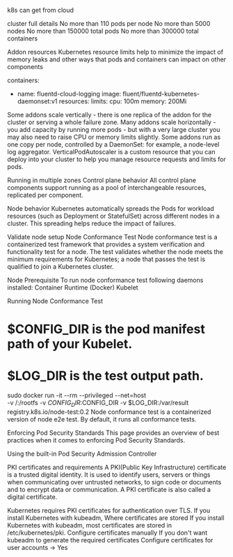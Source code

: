 k8s can get from cloud

cluster full details
 No more than 110 pods per node
 No more than 5000 nodes
 No more than 150000 total pods
 No more than 300000 total containers

Addon resources 
 Kubernetes resource limits help to minimize the impact of memory leaks and other ways that pods and containers can impact on other components

   containers:
  - name: fluentd-cloud-logging
    image: fluent/fluentd-kubernetes-daemonset:v1
    resources:
      limits:
        cpu: 100m
        memory: 200Mi

 Some addons scale vertically - there is one replica of the addon for the cluster or serving a whole failure zone.
 Many addons scale horizontally - you add capacity by running more pods - but with a very large cluster you may also need to raise CPU or memory limits slightly. 
 Some addons run as one copy per node, controlled by a DaemonSet: for example, a node-level log aggregator. 
 VerticalPodAutoscaler is a custom resource that you can deploy into your cluster to help you manage resource requests and limits for pods.

Running in multiple zones
 Control plane behavior 
 All control plane components support running as a pool of interchangeable resources, replicated per component.

Node behavior 
 Kubernetes automatically spreads the Pods for workload resources (such as Deployment or StatefulSet) across different nodes in a cluster.
 This spreading helps reduce the impact of failures.

Validate node setup
Node Conformance Test
Node conformance test is a containerized test framework that provides a system verification and functionality test for a node. The test validates whether the node meets the minimum requirements for Kubernetes; a node that passes the test is qualified to join a Kubernetes cluster.

Node Prerequisite
 To run node conformance test following daemons installed:
 Container Runtime (Docker)
 Kubelet

 Running Node Conformance Test
 # $CONFIG_DIR is the pod manifest path of your Kubelet.
 # $LOG_DIR is the test output path.
 sudo docker run -it --rm --privileged --net=host \
  -v /:/rootfs -v $CONFIG_DIR:$CONFIG_DIR -v $LOG_DIR:/var/result \
  registry.k8s.io/node-test:0.2
  Node conformance test is a containerized version of node e2e test. By default, it runs all conformance tests.

Enforcing Pod Security Standards
 This page provides an overview of best practices when it comes to enforcing Pod Security Standards.

 Using the built-in Pod Security Admission Controller

PKI certificates and requirements
 A PKI(Public Key Infrastructure) certificate is a trusted digital identity. It is used to identify users,
 servers or things when communicating over untrusted networks, to sign code or documents and to encrypt data or communication.
 A PKI certificate is also called a digital certificate.

 Kubernetes requires PKI certificates for authentication over TLS. If you install Kubernetes with kubeadm, 
 Where certificates are stored
 If you install Kubernetes with kubeadm, most certificates are stored in /etc/kubernetes/pki.
 Configure certificates manually
 If you don't want kubeadm to generate the required certificates
 Configure certificates for user accounts -> Yes




